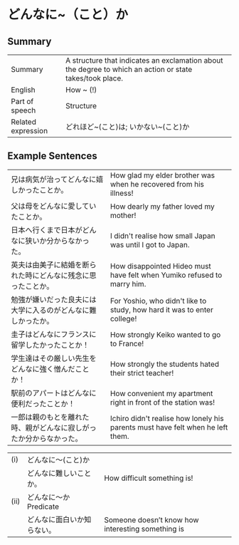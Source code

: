 # どんなに~（こと）か

## Summary

<table><tr>   <td>Summary</td>   <td>A structure that indicates an exclamation about the degree to which an action or state takes/took place.</td></tr><tr>   <td>English</td>   <td>How ~ (!)</td></tr><tr>   <td>Part of speech</td>   <td>Structure</td></tr><tr>   <td>Related expression</td>   <td>どれほど~(こと)は; いかない~(こと)か</td></tr></table>

## Example Sentences

<table><tr>   <td>兄は病気が治ってどんなに嬉しかったことか。</td>   <td>How glad my elder brother was when he recovered from his illness!</td></tr><tr>   <td>父は母をどんなに愛していたことか。</td>   <td>How dearly my father loved my mother!</td></tr><tr>   <td>日本へ行くまで日本がどんなに狭いか分からなかった。</td>   <td>I didn't realise how small Japan was until I got to Japan.</td></tr><tr>   <td>英夫は由美子に結婚を断られた時にどんなに残念に思ったことか。</td>   <td>How disappointed Hideo must have felt when Yumiko refused to marry him.</td></tr><tr>   <td>勉強が嫌いだった良夫には大学に入るのがどんなに難しかったか。</td>   <td>For Yoshio, who didn't like to study, how hard it was to enter college!</td></tr><tr>   <td>圭子はどんなにフランスに留学したかったことか！</td>   <td>How strongly Keiko wanted to go to France!</td></tr><tr>   <td>学生達はその厳しい先生をどんなに強く憎んだことか！</td>   <td>How strongly the students hated their strict teacher!</td></tr><tr>   <td>駅前のアパートはどんなに便利だったことか！</td>   <td>How convenient my apartment right in front of the station was!</td></tr><tr>   <td>一郎は親のもとを離れた時、親がどんなに寂しがったか分からなかった。</td>   <td>Ichiro didn't realise how lonely his parents must have felt when he left them.</td></tr></table>

<table class="table"> <tbody><tr class="tr head"> <td class="td"><span class="numbers">(i)</span>  </td> <td class="td"><span class="concept">どんなに</span><span>～</span><span>(<span class="concept">こと</span>)<span class="concept">か</span></span></td> <td class="td"><span>&nbsp;</span></td> </tr> <tr class="tr"> <td class="td"><span>&nbsp;</span></td> <td class="td"><span class="concept">どんなに</span><span>難しい<span class="concept">ことか</span>。</span> </td> <td class="td"><span>How difficult something is!</span></td> </tr> <tr class="tr head"> <td class="td"><span class="numbers">(ii)</span>  </td> <td class="td"><span class="concept">どんなに</span><span>～</span><span class="concept">か</span><span> Predicate</span></td> <td class="td"><span>&nbsp;</span></td> </tr> <tr class="tr"> <td class="td"><span>&nbsp;</span></td> <td class="td"><span class="concept">どんなに</span><span>面白い<span class="concept">か</span>知らない。</span> </td> <td class="td"><span>Someone doesn’t know how    interesting something is</span></td> </tr> </tbody></table>


